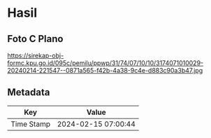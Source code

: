 # Hasil

## Foto C Plano

https://sirekap-obj-formc.kpu.go.id/095c/pemilu/ppwp/31/74/07/10/10/3174071010029-20240214-221547--0871a565-f42b-4a38-9c4e-d883c90a3b47.jpg


## Metadata

| Key        | Value               |
| ---------- | ------------------- |
| Time Stamp | 2024-02-15 07:00:44 |



